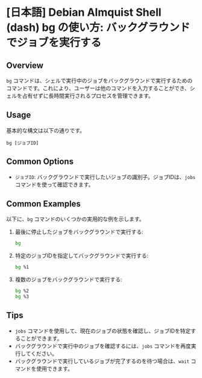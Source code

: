 # [日本語] Debian Almquist Shell (dash) bg の使い方: バックグラウンドでジョブを実行する

## Overview
`bg` コマンドは、シェルで実行中のジョブをバックグラウンドで実行するためのコマンドです。これにより、ユーザーは他のコマンドを入力することができ、シェルを占有せずに長時間実行されるプロセスを管理できます。

## Usage
基本的な構文は以下の通りです。

```
bg [ジョブID]
```

## Common Options
- `ジョブID`: バックグラウンドで実行したいジョブの識別子。ジョブIDは、`jobs` コマンドを使って確認できます。

## Common Examples
以下に、`bg` コマンドのいくつかの実用的な例を示します。

1. 最後に停止したジョブをバックグラウンドで実行する:
   ```sh
   bg
   ```

2. 特定のジョブIDを指定してバックグラウンドで実行する:
   ```sh
   bg %1
   ```

3. 複数のジョブをバックグラウンドで実行する:
   ```sh
   bg %2
   bg %3
   ```

## Tips
- `jobs` コマンドを使用して、現在のジョブの状態を確認し、ジョブIDを特定することができます。
- バックグラウンドで実行中のジョブを確認するには、`jobs` コマンドを再度実行してください。
- バックグラウンドで実行しているジョブが完了するのを待つ場合は、`wait` コマンドを使用できます。